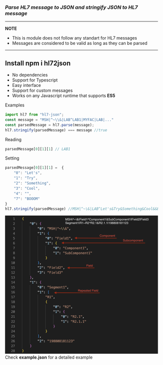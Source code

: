 ### _Parse **HL7** message to **JSON** and stringify **JSON** to **HL7** message_

---
**NOTE**

- This is module does not follow any standart for HL7 messages
- Messages are considered to be valid as long as they can be parsed
---
**Install**
npm i hl72json
---



- No dependencies
- Support for Typescript
- Easy interface
- Support for custom messages
- Works on any Javascript runtime that supports **ES5**

Examples
````js
import hl7 from "hl7-json";
const message = "MSH|^~\\&|LAB^LAB1|MYFAC|LAB|..."
const parsedMessage = hl7.parse(message);
hl7.stringify(parsedMessage) === message //true
````
Reading
````js
parsedMessage[0][1][1] // LAB1
````
Setting
````js
parsedMessage[0][1][1] =  {
    "0": "Let's",
    "1": "Try",
    "2": "Something",
    "3": "Cool",
    "4": "",
    "7": "BOOOM"
}
hl7.stringify(parsedMessage) //MSH|^~\&|LAB^Let's&Try&Something&Cool&&BOOOM|MYFAC|LAB...
````
![Alt text](./src/examples/example.png?raw=true "Example.png")
Check **example.json** for a detailed example

